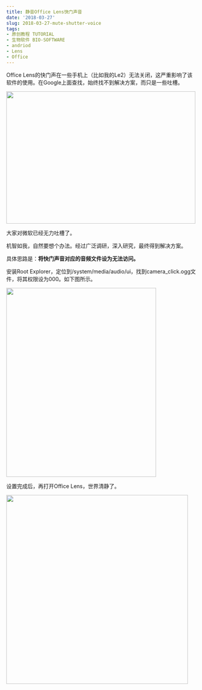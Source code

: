 ```yaml
---
title: 静音Office Lens快门声音
date: '2018-03-27'
slug: 2018-03-27-mute-shutter-voice
tags:
- 原创教程 TUTORIAL
- 生物软件 BIO-SOFTWARE
- andriod
- Lens
- Office
---
```



Office
Lens的快门声在一些手机上（比如我的Le2）无法关闭，这严重影响了该软件的使用。在Google上面查找，始终找不到解决方案，而只是一些吐槽。

<img src="http://bio-spring.top/wp-content/uploads/2018/03/office-lens-500x350.jpg" class="alignnone size-medium wp-image-929" sizes="(max-width: 500px) 100vw, 500px" srcset="http://bio-spring.top/wp-content/uploads/2018/03/office-lens-500x350.jpg 500w, http://bio-spring.top/wp-content/uploads/2018/03/office-lens.jpg 690w" width="500" height="350" />

大家对微软已经无力吐槽了。

机智如我，自然要想个办法。经过广泛调研，深入研究，最终得到解决方案。

具体思路是：**将快门声音对应的音频文件设为无法访问。**

安装Root
Explorer，定位到/system/media/audio/ui，找到camera\_click.ogg文件，将其权限设为000。如下图所示。

<img src="http://bio-spring.top/wp-content/uploads/2018/03/camer-click-file-authority-396x500.jpg" class="alignnone size-medium wp-image-930" sizes="(max-width: 396px) 100vw, 396px" srcset="http://bio-spring.top/wp-content/uploads/2018/03/camer-click-file-authority-396x500.jpg 396w, http://bio-spring.top/wp-content/uploads/2018/03/camer-click-file-authority.jpg 767w" width="396" height="500" />

设置完成后，再打开Office Lens，世界清静了。

<img src="http://bio-spring.top/wp-content/uploads/2018/03/camera-click-480x500.jpg" class="alignnone size-medium wp-image-928" sizes="(max-width: 480px) 100vw, 480px" srcset="http://bio-spring.top/wp-content/uploads/2018/03/camera-click-480x500.jpg 480w, http://bio-spring.top/wp-content/uploads/2018/03/camera-click-768x799.jpg 768w, http://bio-spring.top/wp-content/uploads/2018/03/camera-click-984x1024.jpg 984w, http://bio-spring.top/wp-content/uploads/2018/03/camera-click.jpg 1080w" width="480" height="500" />
